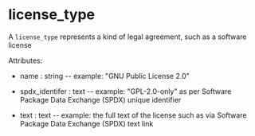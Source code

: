 # license_type

A `license_type` represents a kind of legal agreement, such as a software license

Attributes:

* name : string -- example: "GNU Public License 2.0"

* spdx_identifer : text -- example: "GPL-2.0-only" as per Software Package Data Exchange (SPDX) unique identifier

* text : text -- example: the full text of the license such as via Software Package Data Exchange (SPDX) text link
